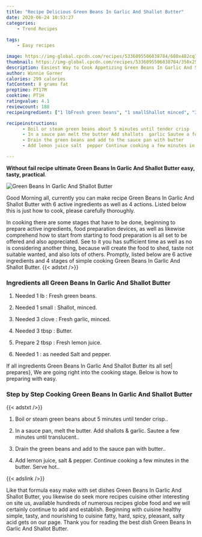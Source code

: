 ```yaml
---
title: "Recipe Delicious Green Beans In Garlic And Shallot Butter"
date: 2020-06-24 10:53:27
categories:
    - Trend Recipes
    
tags:
    - Easy recipes

image: https://img-global.cpcdn.com/recipes/5336095506038784/680x482cq70/green-beans-in-garlic-and-shallot-butter-recipe-main-photo.jpg
thumbnail: https://img-global.cpcdn.com/recipes/5336095506038784/350x250cq70/green-beans-in-garlic-and-shallot-butter-recipe-main-photo.jpg
description: Easiest Way to Cook Appetizing Green Beans In Garlic And Shallot Butter with 6 ingredients and 4 stages of easy cooking.
author: Winnie Garner
calories: 299 calories
fatContent: 8 grams fat
preptime: PT17M
cooktime: PT1H
ratingvalue: 4.1
reviewcount: 188
recipeingredient: ["1 lbFresh green beans", "1 smallShallot minced", "3 cloveFresh garlic minced", "3 tbspButter", "2 tbspFresh lemon juice", "1as needed Salt and pepper"]

recipeinstructions: 
      - Boil or steam green beans about 5 minutes until tender crisp 
      - In a sauce pan melt the butter Add shallots  garlic Sautee a few minutes until translucent 
      - Drain the green beans and add to the sauce pan with butter 
      - Add lemon juice salt  pepper Continue cooking a few minutes in the butter Serve hot

---
```




**Without fail recipe ultimate Green Beans In Garlic And Shallot Butter easy, tasty, practical**. 


![Green Beans In Garlic And Shallot Butter](https://img-global.cpcdn.com/recipes/5336095506038784/680x482cq70/green-beans-in-garlic-and-shallot-butter-recipe-main-photo.jpg "Green Beans In Garlic And Shallot Butter")




Good Morning all, currently you can make recipe Green Beans In Garlic And Shallot Butter with 6 active ingredients as well as 4 actions. Listed below this is just how to cook, please carefully thoroughly.

In cooking there are some stages that have to be done, beginning to prepare active ingredients, food preparation devices, as well as likewise comprehend how to start from starting to food preparation is all set to be offered and also appreciated. See to it you has sufficient time as well as no is considering another thing, because will create the food to shed, taste not suitable wanted, and also lots of others. Promptly, listed below are 6 active ingredients and 4 stages of simple cooking Green Beans In Garlic And Shallot Butter.
{{< adstxt />}}

### Ingredients all Green Beans In Garlic And Shallot Butter


1. Needed 1 lb : Fresh green beans.

1. Needed 1 small : Shallot, minced.

1. Needed 3 clove : Fresh garlic, minced.

1. Needed 3 tbsp : Butter.

1. Prepare 2 tbsp : Fresh lemon juice.

1. Needed 1 : as needed Salt and pepper.



If all ingredients Green Beans In Garlic And Shallot Butter its all set| prepares}, We are going right into the cooking stage. Below is how to preparing with easy.

### Step by Step Cooking Green Beans In Garlic And Shallot Butter

{{< adstxt />}}


1. Boil or steam green beans about 5 minutes until tender crisp..



1. In a sauce pan, melt the butter. Add shallots &amp; garlic. Sautee a few minutes until translucent..



1. Drain the green beans and add to the sauce pan with butter..



1. Add lemon juice, salt &amp; pepper. Continue cooking a few minutes in the butter. Serve hot..





{{< adslink />}}

Like that formula easy make with set dishes Green Beans In Garlic And Shallot Butter, you likewise do seek more recipes cuisine other interesting on site us, available hundreds of numerous recipes globe food and we will certainly continue to add and establish. Beginning with cuisine healthy simple, tasty, and nourishing to cuisine fatty, hard, spicy, pleasant, salty acid gets on our page. Thank you for reading the best dish Green Beans In Garlic And Shallot Butter.
